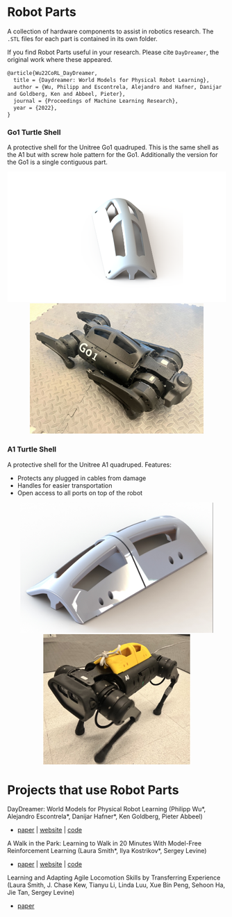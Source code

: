 # Robot Parts

A collection of hardware components to assist in robotics research.
The `.STL` files for each part is contained in its own folder.

If you find Robot Parts useful in your research. Please cite `DayDreamer`, the original work where these appeared.

```
@article{Wu22CoRL_DayDreamer,
  title = {Daydreamer: World Models for Physical Robot Learning},
  author = {Wu, Philipp and Escontrela, Alejandro and Hafner, Danijar and Goldberg, Ken and Abbeel, Pieter},
  journal = {Proceedings of Machine Learning Research},
  year = {2022},
}
```

### Go1 Turtle Shell
A protective shell for the Unitree Go1 quadruped. This is the same shell as the A1 but with screw hole pattern for the Go1.
Additionally the version for the Go1 is a single contiguous part.

<p align="middle">
    <img src="_images/go1_turtle_shell_render_full.png" height="300"/>
    <img src="_images/go1_turtle_shell_real_closeup.jpg" height="300"/>
</p>

### A1 Turtle Shell
A protective shell for the Unitree A1 quadruped. Features:
 * Protects any plugged in cables from damage
 * Handles for easier transportation
 * Open access to all ports on top of the robot

<p align="middle">
    <img src="_images/a1_turtle_shell_render_full.JPG" height="300"/>
    <img src="_images/a1_turtle_shell_real_closeup.JPG" height="300"/>
</p>


# Projects that use Robot Parts

DayDreamer: World Models for Physical Robot Learning (Philipp Wu*, Alejandro Escontrela*, Danijar Hafner*, Ken Goldberg, Pieter Abbeel)
 * [paper](https://arxiv.org/abs/2206.14176) | [website](https://danijar.com/project/daydreamer) | [code](https://github.com/danijar/daydreamer)

A Walk in the Park: Learning to Walk in 20 Minutes With Model-Free Reinforcement Learning (Laura Smith*, Ilya Kostrikov*, Sergey Levine)
 * [paper](https://arxiv.org/abs/2208.07860) | [website](https://sites.google.com/berkeley.edu/walk-in-the-park) | [code](https://github.com/ikostrikov/walk_in_the_park)

Learning and Adapting Agile Locomotion Skills by Transferring Experience (Laura Smith, J. Chase Kew, Tianyu Li, Linda Luu, Xue Bin Peng, Sehoon Ha, Jie Tan, Sergey Levine)
 * [paper](https://arxiv.org/abs/2304.09834)
